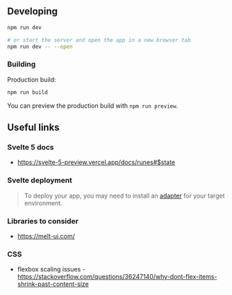## Developing

```bash
npm run dev

# or start the server and open the app in a new browser tab
npm run dev -- --open
```

### Building

Production build:

```bash
npm run build
```

You can preview the production build with `npm run preview`.

## Useful links

### Svelte 5 docs

- https://svelte-5-preview.vercel.app/docs/runes#$state

### Svelte deployment

> To deploy your app, you may need to install an [adapter](https://kit.svelte.dev/docs/adapters) for your target environment.

### Libraries to consider

- https://melt-ui.com/

### CSS
- flexbox scaling issues - https://stackoverflow.com/questions/36247140/why-dont-flex-items-shrink-past-content-size